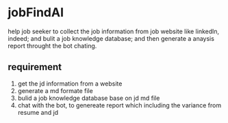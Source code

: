 # jobFindAI

help job seeker to collect the job information from job website like linkedln, indeed; and bulit a job knowledge database; and then generate a anaysis report throught the bot chating.





## requirement

1. get the jd information from a website
2. generate a md formate file
3. bulid a job knowledge database base on jd md file
4. chat with the bot, to genereate report which including the variance from resume and jd 